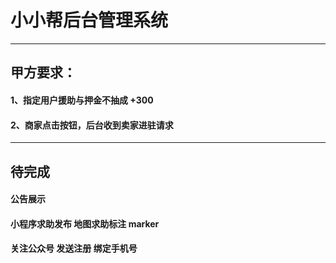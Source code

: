 # 小小帮后台管理系统
---
## 甲方要求：
#### 1、指定用户援助与押金不抽成 +300
#### 2、商家点击按钮，后台收到卖家进驻请求
---
## 待完成
#### 公告展示
#### 小程序求助发布 地图求助标注 marker
#### 关注公众号 发送注册 绑定手机号
